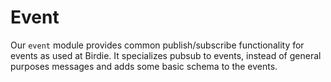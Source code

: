# Event

Our `event` module provides common publish/subscribe functionality for events as used at Birdie.
It specializes pubsub to events, instead of general purposes messages and adds some basic schema
to the events.
